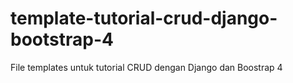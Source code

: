 # template-tutorial-crud-django-bootstrap-4
File templates untuk tutorial CRUD dengan Django dan Boostrap 4
